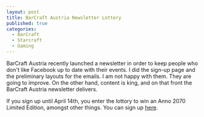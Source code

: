 ```yaml
---
layout: post
title: BarCraft Austria Newsletter Lottery
published: true
categories:
  - BarCraft
  - Starcraft
  - Gaming
---
```


BarCraft Austria recently launched a newsletter in order to keep people who don't like Facebook up to date with their events. I did the sign-up page and the preliminary layouts for the emails. I am not happy with them. They are going to improve. On the other hand, content is king, and on that front the BarCraft Austria newsletter delivers.

If you sign up until April 14th, you enter the lottory to win an Anno 2070 Limited Edition, amongst other things. You can sign up [here](http://newsletter.barcraft.at).
